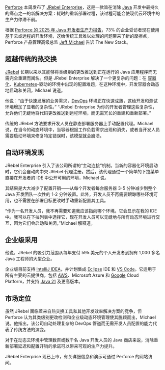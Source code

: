 [Perforce](https://www.perforce.com/) 本周发布了 [JRebel Enterprise](https://www.jrebel.com/products/jrebel-enterprise)，这是一款旨在消除 [Java](https://thenewstack.io/java-at-30-the-genius-behind-the-code-that-changed-tech/) 开发中最持久的痛点之一的新解决方案：耗时的重新部署过程，该过程可能会使现代云环境中的生产力停滞不前。

根据 [Perforce 的 2025 年 Java 开发者生产力报告](https://www.jrebel.com/blog/developer-report-highlights)，73% 的企业受访者现在使用基于云或远程的开发环境，这给传统工具难以处理的问题带来了新的摩擦点，Perforce 产品管理高级总监 [Jeff Michael](https://www.linkedin.com/in/jnmichael/) 告诉 The New Stack。

## 超越传统的热交换

[JRebel](https://www.jrebel.com/products/jrebel) 长期以来以其能够将类级别的更改推送到正在运行的 Java 应用程序而无需完全重建而闻名。但是 JRebel Enterprise 解决了一个更复杂的问题：在 [容器化](https://thenewstack.io/introduction-to-containers/)、[Kubernetes](https://thenewstack.io/kubernetes/)-驱动的环境中出现的配置难题，在这种环境中，开发容器会动态地启动和关闭，Michael 说道。

他说：“由于快速发展的业务需求，[DevOps](https://thenewstack.io/introduction-to-devops/) 环境正在快速成熟，这给开发和测试环境增加了显著的复杂性。” “JRebel Enterprise 为你的开发者管理这些复杂性，允许他们无缝地将代码更改推送到远程环境，而无需冗长的重建和重新部署。”

传统的 JRebel 方法要求开发人员在静态部署服务器上手动配置代理。Michael 说，在当今的动态环境中，当容器根据工作负载需求出现和消失，或者当开发人员需要启动环境来修复特定错误时，该模型就会崩溃。

## 自动环境发现

JRebel Enterprise 引入了该公司所谓的“主动连接”机制。当新的容器化环境启动时，它们会自动向中央 JRebel 代理注册。然后，该代理通过一个简单的下拉菜单直接在开发者的 IDE 中公开可用的环境，Michael 说。

其结果是大大减少了配置开销——从每个开发者每台服务器 3-5 分钟减少到整个 Java 开发团队一次性的 1-2 分钟设置。此外，开发人员不再需要跟踪哪些环境可用，也不需要在部署目标更改时手动重新配置其工具。

“作为一名开发人员，我不再需要知道我应该指向哪个环境。它会显示在我的 IDE 中。我可以在下拉列表中选择它，现在开发人员可以无缝地与所有动态环境进行交互，因为它们会启动和关闭，”Michael 解释道。

## 企业级采用

他说，JRebel 的吸引力范围从每年支付 595 美元的个人开发者到拥有 1,000 多名 Java 工程师的大型企业。

企业版目前支持 [IntelliJ IDEA](https://www.jetbrains.com/idea/)，并计划集成 [Eclipse](https://thenewstack.io/eclipse-theia-the-deepseek-of-ai-tooling/) IDE 和 [VS Code](https://thenewstack.io/microsoft-makes-github-copilot-free-in-vs-code/)。它适用于所有主要的云提供商，包括 [AWS](https://aws.amazon.com/?utm_content=inline+mention)、Microsoft Azure 和 [Google](https://cloud.google.com/?utm_content=inline+mention) Cloud Platform，并支持 [Java 21](https://thenewstack.io/microsoft-releases-its-own-distro-of-java-21/) 及更高版本。

## 市场定位

虽然 JRebel 面临着来自热交换工具和其他开发效率解决方案的竞争，但 Perforce 认为其类级别更改检测和企业级动态环境管理使其脱颖而出，Michael 说。他指出，该公司自动处理复杂的 DevOps 管道而无需开发人员配置的能力代表了传统方法的演变。

对于在动态云环境中管理数百或数千名 Java 开发人员的 Java 商店来说，消除重新部署延迟和配置开销的承诺可以带来可观的生产力提升。

JRebel Enterprise 现已上市，有关详细信息和演示可通过 Perforce 的网站访问。
